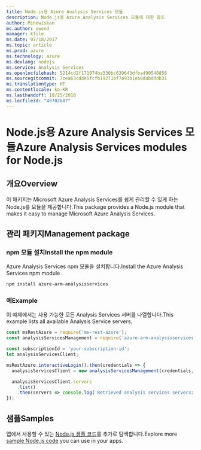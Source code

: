 ```yaml
---
title: Node.js용 Azure Analysis Services 모듈
description: Node.js용 Azure Analysis Services 모듈에 대한 참조
author: Minewiskan
ms.author: owend
manager: kfile
ms.date: 07/18/2017
ms.topic: article
ms.prod: azure
ms.technology: azure
ms.devlang: nodejs
ms.service: Analysis Services
ms.openlocfilehash: 5214cd2f171074ba330bc639643dfba490540856
ms.sourcegitcommit: 7cea63cdde5fcfb19271bf7a93b1eb0dabdddb31
ms.translationtype: HT
ms.contentlocale: ko-KR
ms.lasthandoff: 10/25/2018
ms.locfileid: "49702687"
---
```

# <a name="azure-analysis-services-modules-for-nodejs"></a><span data-ttu-id="d3157-103">Node.js용 Azure Analysis Services 모듈</span><span class="sxs-lookup"><span data-stu-id="d3157-103">Azure Analysis Services modules for Node.js</span></span>

## <a name="overview"></a><span data-ttu-id="d3157-104">개요</span><span class="sxs-lookup"><span data-stu-id="d3157-104">Overview</span></span>
<span data-ttu-id="d3157-105">이 패키지는 Microsoft Azure Analysis Services를 쉽게 관리할 수 있게 하는 Node.js를 모듈을 제공합니다.</span><span class="sxs-lookup"><span data-stu-id="d3157-105">This package provides a Node.js module that makes it easy to manage Microsoft Azure Analysis Services.</span></span>

## <a name="management-package"></a><span data-ttu-id="d3157-106">관리 패키지</span><span class="sxs-lookup"><span data-stu-id="d3157-106">Management package</span></span>

### <a name="install-the-npm-module"></a><span data-ttu-id="d3157-107">npm 모듈 설치</span><span class="sxs-lookup"><span data-stu-id="d3157-107">Install the npm module</span></span>

<span data-ttu-id="d3157-108">Azure Analysis Services npm 모듈을 설치합니다.</span><span class="sxs-lookup"><span data-stu-id="d3157-108">Install the Azure Analysis Services npm module</span></span>

```bash
npm install azure-arm-analysisservices
```

### <a name="example"></a><span data-ttu-id="d3157-109">예</span><span class="sxs-lookup"><span data-stu-id="d3157-109">Example</span></span>

<span data-ttu-id="d3157-110">이 예제에서는 사용 가능한 모든 Analysis Services 서버를 나열합니다.</span><span class="sxs-lookup"><span data-stu-id="d3157-110">This example lists all available Analysis Service servers.</span></span>

```javascript
const msRestAzure = require('ms-rest-azure');
const analysisServicesManagement = require('azure-arm-analysisservices');

const subscriptionId = 'your-subscription-id';
let analysisServicesClient;

msRestAzure.interactiveLogin().then(credentials => {
  analysisServicesClient = new analysisServicesManagement(credentials, subscriptionId);

  analysisServicesClient.servers
    .list()
    .then(servers => console.log('Retrieved analysis services servers: ', servers));
});
```

## <a name="samples"></a><span data-ttu-id="d3157-111">샘플</span><span class="sxs-lookup"><span data-stu-id="d3157-111">Samples</span></span>

<span data-ttu-id="d3157-112">앱에서 사용할 수 있는 [Node.js 샘플 코드](https://azure.microsoft.com/resources/samples/?platform=nodejs)를 추가로 탐색합니다.</span><span class="sxs-lookup"><span data-stu-id="d3157-112">Explore more [sample Node.js code](https://azure.microsoft.com/resources/samples/?platform=nodejs) you can use in your apps.</span></span>
